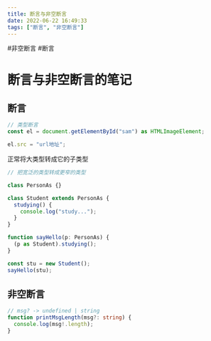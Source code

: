 ```yaml
---
title: 断言与非空断言
date: 2022-06-22 16:49:33
tags: ["断言", "非空断言"]
---
```

#非空断言 #断言

# 断言与非空断言的笔记

## 断言
```ts
// 类型断言
const el = document.getElementById("sam") as HTMLImageElement;

el.src = "url地址";

```

正常将大类型转成它的子类型
```ts
// 把宽泛的类型转成更窄的类型

class PersonAs {}

class Student extends PersonAs {
  studying() {
    console.log("study...");
  }
}

function sayHello(p: PersonAs) {
  (p as Student).studying();
}

const stu = new Student();
sayHello(stu);
```

## 非空断言

```ts
// msg? -> undefined | string
function printMsgLength(msg?: string) {
  console.log(msg!.length);
}

```